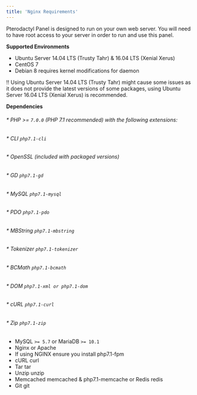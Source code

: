```yaml
---
title: 'Nginx Requirements'
---
```


Pterodactyl Panel is designed to run on your own web server. You will need to have root access to your server in order to run and use this panel.

**Supported Environments**
* Ubuntu Server 14.04 LTS (Trusty Tahr) & 16.04 LTS (Xenial Xerus)
* CentOS 7
* Debian 8 requires kernel modifications for daemon

!! Using Ubuntu Server 14.04 LTS (Trusty Tahr) might cause some issues as it does not provide the latest versions of some packages, using Ubuntu Server 16.04 LTS (Xenial Xerus) is recommended.

**Dependencies**
###### * PHP >= ```7.0.0``` (PHP 7.1 recommended) with the following extensions:
###### 	* CLI ```php7.1-cli``` 
###### 	* OpenSSL (included with packaged versions)
###### 	* GD ```php7.1-gd``` 
###### 	* MySQL ```php7.1-mysql```
###### 	* PDO ```php7.1-pdo```
###### 	* MBString ```php7.1-mbstring```
###### 	* Tokenizer ```php7.1-tokenizer```
###### 	* BCMath ```php7.1-bcmath```
###### 	* DOM ```php7.1-xml or php7.1-dom```
###### 	* cURL ```php7.1-curl```
###### 	* Zip ```php7.1-zip```
* MySQL ```>= 5.7``` or MariaDB ```>= 10.1```
* Nginx or Apache
* If using NGINX ensure you install php7.1-fpm
* cURL curl
* Tar tar
* Unzip unzip
* Memcached memcached & php7.1-memcache or Redis redis
* Git git